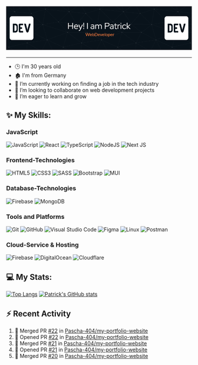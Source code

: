 
### <div align="center">![Header](./github-header-image.png)</div>
---

- :clock3: I'm 30 years old
- :derelict_house: I'm from Germany
- 🔭 I’m currently working on finding a job in the tech industry
- 👯 I’m looking to collaborate on web development projects
- 🌱 I’m eager to learn and grow

## :sparkles: My Skills:
### JavaScript
![JavaScript](https://img.shields.io/badge/javascript-%23323330.svg?style=for-the-badge&logo=javascript&logoColor=%23F7DF1E) ![React](https://img.shields.io/badge/react-%2320232a.svg?style=for-the-badge&logo=react&logoColor=%2361DAFB) ![TypeScript](https://img.shields.io/badge/typescript-%23007ACC.svg?style=for-the-badge&logo=typescript&logoColor=white) ![NodeJS](https://img.shields.io/badge/node.js-6DA55F?style=for-the-badge&logo=node.js&logoColor=white) ![Next JS](https://img.shields.io/badge/Next-black?style=for-the-badge&logo=next.js&logoColor=white) 

### Frontend-Technologies
![HTML5](https://img.shields.io/badge/html5-%23E34F26.svg?style=for-the-badge&logo=html5&logoColor=white) ![CSS3](https://img.shields.io/badge/css3-%231572B6.svg?style=for-the-badge&logo=css3&logoColor=white) ![SASS](https://img.shields.io/badge/SASS-hotpink.svg?style=for-the-badge&logo=SASS&logoColor=white) ![Bootstrap](https://img.shields.io/badge/bootstrap-%238511FA.svg?style=for-the-badge&logo=bootstrap&logoColor=white) ![MUI](https://img.shields.io/badge/MUI-%230081CB.svg?style=for-the-badge&logo=mui&logoColor=white)


### Database-Technologies
![Firebase](https://img.shields.io/badge/firebase-a08021?style=for-the-badge&logo=firebase&logoColor=ffcd34) ![MongoDB](https://img.shields.io/badge/MongoDB-%234ea94b.svg?style=for-the-badge&logo=mongodb&logoColor=white)

### Tools and Platforms
![Git](https://img.shields.io/badge/git-%23F05033.svg?style=for-the-badge&logo=git&logoColor=white) ![GitHub](https://img.shields.io/badge/github-%23121011.svg?style=for-the-badge&logo=github&logoColor=white) ![Visual Studio Code](https://img.shields.io/badge/Visual%20Studio%20Code-0078d7.svg?style=for-the-badge&logo=visual-studio-code&logoColor=white) ![Figma](https://img.shields.io/badge/figma-%23F24E1E.svg?style=for-the-badge&logo=figma&logoColor=white) ![Linux](https://img.shields.io/badge/Linux-FCC624?style=for-the-badge&logo=linux&logoColor=black) ![Postman](https://img.shields.io/badge/Postman-FF6C37?style=for-the-badge&logo=postman&logoColor=white)

### Cloud-Service & Hosting
![Firebase](https://img.shields.io/badge/firebase-a08021?style=for-the-badge&logo=firebase&logoColor=ffcd34) ![DigitalOcean](https://img.shields.io/badge/DigitalOcean-%230167ff.svg?style=for-the-badge&logo=digitalOcean&logoColor=white) ![Cloudflare](https://img.shields.io/badge/Cloudflare-F38020?style=for-the-badge&logo=Cloudflare&logoColor=white)

## :computer: My Stats:
[![Top Langs](https://github-readme-stats.vercel.app/api/top-langs/?username=pascha-404&layout=compact&bg_color=09131b&text_color=ffffff&title_color=ff652f)](https://github.com/anuraghazra/github-readme-stats) [![Patrick's GitHub stats](https://github-readme-stats.vercel.app/api?username=pascha-404&theme=codeSTACKr&show_icons=true&hide=stars,issues,contribs&hide_rank=true&include_all_commits=true&number_format=long)](https://github.com/anuraghazra/github-readme-stats)

## :zap: Recent Activity
<!--START_SECTION:activity-->
1. 🎉 Merged PR [#22](https://github.com/Pascha-404/my-portfolio-website/pull/22) in [Pascha-404/my-portfolio-website](https://github.com/Pascha-404/my-portfolio-website)
2. 💪 Opened PR [#22](https://github.com/Pascha-404/my-portfolio-website/pull/22) in [Pascha-404/my-portfolio-website](https://github.com/Pascha-404/my-portfolio-website)
3. 🎉 Merged PR [#21](https://github.com/Pascha-404/my-portfolio-website/pull/21) in [Pascha-404/my-portfolio-website](https://github.com/Pascha-404/my-portfolio-website)
4. 💪 Opened PR [#21](https://github.com/Pascha-404/my-portfolio-website/pull/21) in [Pascha-404/my-portfolio-website](https://github.com/Pascha-404/my-portfolio-website)
5. 🎉 Merged PR [#20](https://github.com/Pascha-404/my-portfolio-website/pull/20) in [Pascha-404/my-portfolio-website](https://github.com/Pascha-404/my-portfolio-website)
<!--END_SECTION:activity-->




<!--
**Pascha-404/Pascha-404** is a ✨ _special_ ✨ repository because its `README.md` (this file) appears on your GitHub profile.

Here are some ideas to get you started:

- 🔭 I’m currently working on ...
- 🌱 I’m currently learning ...
- 👯 I’m looking to collaborate on ...
- 🤔 I’m looking for help with ...
- 💬 Ask me about ...
- 📫 How to reach me: ...
- 😄 Pronouns: ...
- ⚡ Fun fact: ...
-->

